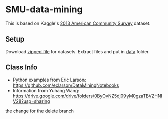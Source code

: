 # SMU-data-mining

This is based on Kaggle's [2013 American Community Survey](https://www.kaggle.com/census/2013-american-community-survey) dataset.

## Setup

Download [zipped file](https://www.kaggle.com/census/2013-american-community-survey/downloads/2013-american-community-survey.zip) for datasets. Extract files and put in [data](data) folder.

## Class Info

- Python examples from Eric Larson: https://github.com/eclarson/DataMiningNotebooks
- Information from Yuhang Wang: https://drive.google.com/drive/folders/0ByOvNZ5dj09yM0gzaTBVZHNIV28?usp=sharing  


the change for the delete branch